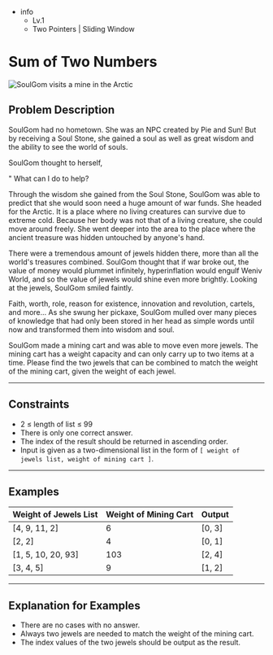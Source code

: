 -   info
    -   Lv.1
    -   Two Pointers | Sliding Window

# Sum of Two Numbers

![SoulGom visits a mine in the Arctic](./7_1.webp)

## Problem Description

SoulGom had no hometown. She was an NPC created by Pie and Sun! But by receiving a Soul Stone, she gained a soul as well as great wisdom and the ability to see the world of souls.

SoulGom thought to herself,

" What can I do to help?

Through the wisdom she gained from the Soul Stone, SoulGom was able to predict that she would soon need a huge amount of war funds. She headed for the Arctic. It is a place where no living creatures can survive due to extreme cold. Because her body was not that of a living creature, she could move around freely. She went deeper into the area to the place where the ancient treasure was hidden untouched by anyone's hand.

There were a tremendous amount of jewels hidden there, more than all the world's treasures combined. SoulGom thought that if war broke out, the value of money would plummet infinitely, hyperinflation would engulf Weniv World, and so the value of jewels would shine even more brightly. Looking at the jewels, SoulGom smiled faintly.

Faith, worth, role, reason for existence, innovation and revolution, cartels, and more... As she swung her pickaxe, SoulGom mulled over many pieces of knowledge that had only been stored in her head as simple words until now and transformed them into wisdom and soul.

SoulGom made a mining cart and was able to move even more jewels. The mining cart has a weight capacity and can only carry up to two items at a time. Please find the two jewels that can be combined to match the weight of the mining cart, given the weight of each jewel.

---

## Constraints

-   2 ≤ length of list ≤ 99
-   There is only one correct answer.
-   The index of the result should be returned in ascending order.
-   Input is given as a two-dimensional list in the form of `[ weight of jewels list, weight of mining cart ]`.

---

## Examples

| Weight of Jewels List | Weight of Mining Cart | Output |
| --------------------- | --------------------- | ------ |
| [4, 9, 11, 2]         | 6                     | [0, 3] |
| [2, 2]                | 4                     | [0, 1] |
| [1, 5, 10, 20, 93]    | 103                   | [2, 4] |
| [3, 4, 5]             | 9                     | [1, 2] |

---

## Explanation for Examples

-   There are no cases with no answer.
-   Always two jewels are needed to match the weight of the mining cart.
-   The index values of the two jewels should be output as the result.
